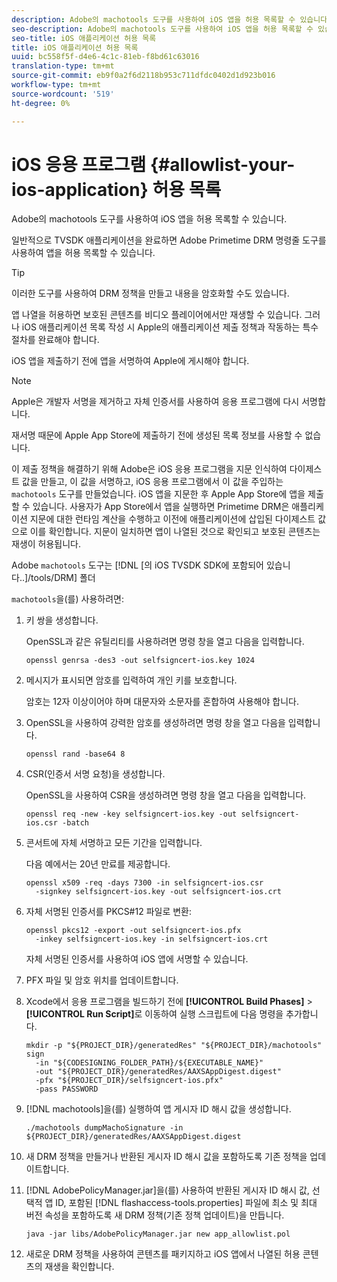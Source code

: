 ```yaml
---
description: Adobe의 machotools 도구를 사용하여 iOS 앱을 허용 목록할 수 있습니다.
seo-description: Adobe의 machotools 도구를 사용하여 iOS 앱을 허용 목록할 수 있습니다.
seo-title: iOS 애플리케이션 허용 목록
title: iOS 애플리케이션 허용 목록
uuid: bc558f5f-d4e6-4c1c-81eb-f8bd61c63016
translation-type: tm+mt
source-git-commit: eb9f0a2f6d2118b953c711dfdc0402d1d923b016
workflow-type: tm+mt
source-wordcount: '519'
ht-degree: 0%

---
```



# iOS 응용 프로그램 {#allowlist-your-ios-application} 허용 목록

Adobe의 machotools 도구를 사용하여 iOS 앱을 허용 목록할 수 있습니다.

일반적으로 TVSDK 애플리케이션을 완료하면 Adobe Primetime DRM 명령줄 도구를 사용하여 앱을 허용 목록할 수 있습니다.

>[!TIP]
>
>이러한 도구를 사용하여 DRM 정책을 만들고 내용을 암호화할 수도 있습니다.

앱 나열을 허용하면 보호된 콘텐츠를 비디오 플레이어에서만 재생할 수 있습니다. 그러나 iOS 애플리케이션 목록 작성 시 Apple의 애플리케이션 제출 정책과 작동하는 특수 절차를 완료해야 합니다.

iOS 앱을 제출하기 전에 앱을 서명하여 Apple에 게시해야 합니다.

>[!NOTE]
>
>Apple은 개발자 서명을 제거하고 자체 인증서를 사용하여 응용 프로그램에 다시 서명합니다.

재서명 때문에 Apple App Store에 제출하기 전에 생성된 목록 정보를 사용할 수 없습니다.

이 제출 정책을 해결하기 위해 Adobe은 iOS 응용 프로그램을 지문 인식하여 다이제스트 값을 만들고, 이 값을 서명하고, iOS 응용 프로그램에서 이 값을 주입하는 `machotools` 도구를 만들었습니다. iOS 앱을 지문한 후 Apple App Store에 앱을 제출할 수 있습니다. 사용자가 App Store에서 앱을 실행하면 Primetime DRM은 애플리케이션 지문에 대한 런타임 계산을 수행하고 이전에 애플리케이션에 삽입된 다이제스트 값으로 이를 확인합니다. 지문이 일치하면 앱이 나열된 것으로 확인되고 보호된 콘텐츠는 재생이 허용됩니다.

Adobe `machotools` 도구는 [!DNL [의 iOS TVSDK SDK에 포함되어 있습니다..]/tools/DRM] 폴더

`machotools`을(를) 사용하려면:

1. 키 쌍을 생성합니다.

   OpenSSL과 같은 유틸리티를 사용하려면 명령 창을 열고 다음을 입력합니다.

   ```shell
   openssl genrsa -des3 -out selfsigncert-ios.key 1024
   ```

1. 메시지가 표시되면 암호를 입력하여 개인 키를 보호합니다.

   암호는 12자 이상이어야 하며 대문자와 소문자를 혼합하여 사용해야 합니다.
1. OpenSSL을 사용하여 강력한 암호를 생성하려면 명령 창을 열고 다음을 입력합니다.

   ```shell
   openssl rand -base64 8
   ```

1. CSR(인증서 서명 요청)을 생성합니다.

   OpenSSL을 사용하여 CSR을 생성하려면 명령 창을 열고 다음을 입력합니다.

   ```shell
   openssl req -new -key selfsigncert-ios.key -out selfsigncert-ios.csr -batch
   ```

1. 콘서트에 자체 서명하고 모든 기간을 입력합니다.

   다음 예에서는 20년 만료를 제공합니다.

   ```shell
   openssl x509 -req -days 7300 -in selfsigncert-ios.csr  
     -signkey selfsigncert-ios.key -out selfsigncert-ios.crt
   ```

1. 자체 서명된 인증서를 PKCS#12 파일로 변환:

   ```shell
   openssl pkcs12 -export -out selfsigncert-ios.pfx  
     -inkey selfsigncert-ios.key -in selfsigncert-ios.crt
   ```

   자체 서명된 인증서를 사용하여 iOS 앱에 서명할 수 있습니다.

1. PFX 파일 및 암호 위치를 업데이트합니다.
1. Xcode에서 응용 프로그램을 빌드하기 전에 **[!UICONTROL Build Phases]** > **[!UICONTROL Run Script]**&#x200B;로 이동하여 실행 스크립트에 다음 명령을 추가합니다.

   ```shell
   mkdir -p "${PROJECT_DIR}/generatedRes" "${PROJECT_DIR}/machotools" sign  
     -in "${CODESIGNING_FOLDER_PATH}/${EXECUTABLE_NAME}"  
     -out "${PROJECT_DIR}/generatedRes/AAXSAppDigest.digest"  
     -pfx "${PROJECT_DIR}/selfsigncert-ios.pfx"  
     -pass PASSWORD
   ```

1. [!DNL machotools]을(를) 실행하여 앱 게시자 ID 해시 값을 생성합니다.

   ```shell
   ./machotools dumpMachoSignature -in ${PROJECT_DIR}/generatedRes/AAXSAppDigest.digest
   ```

1. 새 DRM 정책을 만들거나 반환된 게시자 ID 해시 값을 포함하도록 기존 정책을 업데이트합니다.
1. [!DNL AdobePolicyManager.jar]을(를) 사용하여 반환된 게시자 ID 해시 값, 선택적 앱 ID, 포함된 [!DNL flashaccess-tools.properties] 파일에 최소 및 최대 버전 속성을 포함하도록 새 DRM 정책(기존 정책 업데이트)을 만듭니다.

   ```shell
   java -jar libs/AdobePolicyManager.jar new app_allowlist.pol
   ```

1. 새로운 DRM 정책을 사용하여 콘텐츠를 패키지하고 iOS 앱에서 나열된 허용 콘텐츠의 재생을 확인합니다.
